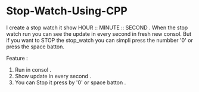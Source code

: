 # Stop-Watch-Using-CPP

I create a stop watch it show HOUR :: MINUTE :: SECOND . When the stop watch run you can see the update in every second in fresh new consol. But if you want to STOP the stop_watch you can simpli press the numbber '0' or press the space batton.

Feature : 

1. Run in consol .
2. Show update in every second .
3. You can Stop it press by '0' or space batton .
